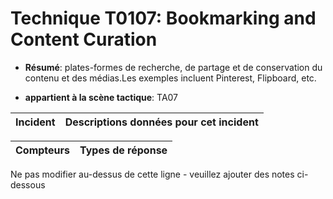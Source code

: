 # Technique T0107: Bookmarking and Content Curation

* **Résumé**: plates-formes de recherche, de partage et de conservation du contenu et des médias.Les exemples incluent Pinterest, Flipboard, etc.

* **appartient à la scène tactique**: TA07


|Incident |Descriptions données pour cet incident |
|-------- |-------------------- |



|Compteurs |Types de réponse |
|-------- |-------------- |


Ne pas modifier au-dessus de cette ligne - veuillez ajouter des notes ci-dessous